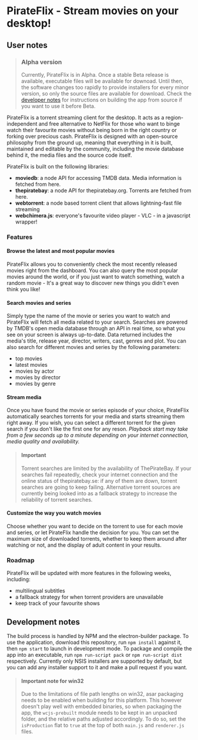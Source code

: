 # PirateFlix - Stream movies on your desktop!

## User notes

> ### Alpha version
> Currently, PirateFlix is in Alpha. Once a stable Beta release is available, executable files will be available for downoad. Until then, the software changes too rapidly to provide 
> installers for every minor version, so only the source files are available for download. Check the [developer notes](#development-notes) for instructions on building the app from source 
> if you want to use it before Beta.

PirateFlix is a torrent streaming client for the desktop. It acts as a region-independent and free alternative to NetFlix for those who want to binge watch their favourite movies without being born in the right country or forking over precious cash. PirateFlix is designed with an open-source philosophy from the ground up, meaning that everything in it is built, maintained and editable by the community, including the movie database behind it, the media files and the source code itself.

PirateFlix is built on the following libraries:
- **moviedb**: a node API for accessing TMDB data. Media information is fetched from here.
- **thepiratebay**: a node API for thepiratebay.org. Torrents are fetched from here.
- **webtorrent**: a node based torrent client that allows lightning-fast file streaming
- **webchimera.js**: everyone's favourite video player - VLC - in a javascript wrapper!

### Features

#### Browse the latest and most popular movies

PirateFlix allows you to conveniently check the most recently released movies right from the dashboard. You can also query the most popular movies around the world, or if you just want to watch something, watch a random movie - It's a great way to discover new things you didn't even think you like!

#### Search movies and series

Simply type the name of the movie or series you want to watch and PirateFlix will fetch all media related to your search. Searches are powered by TMDB's open media database through an API in real time, so what you see on your screen is always up-to-date. Data returned includes the media's title, release year, director, writers, cast, genres and plot. You can also search for different movies and series by the following parameters:

- top movies
- latest movies
- movies by actor
- movies by director
- movies by genre

#### Stream media

Once you have found the movie or series episode of your choice, PirateFlix automatically searches torrents for your media and starts streaming them right away. If you wish, you can select a different torrent for the given search if you don't like the first one for any reson. *Playback start may take from a few seconds up to a minute depending on your internet connection, media quality and availability.*

> #### Important
> Torrent searches are limited by the availability of ThePirateBay. If your searches fail repeatedly, check your internet connection and the online status of thepiratebay.se:
> if any of them are down, torrent searches are going to keep failing. Alternative torrent sources are currently being looked into as a fallback strategy to increase the reliability
> of torrent searches.

#### Customize the way you watch movies

Choose whether you want to decide on the torrent to use for each movie and series, or let PirateFlix handle the decision for you. You can set the maximum size of downloaded torrents, whether to keep them around after watching or not, and the display of adult content in your results.

### Roadmap

PirateFlix will be updated with more features in the following weeks, including:

- multilingual subtitles
- a fallback strategy for when torrent providers are unavailable
- keep track of your favourite shows

## Development notes

The build process is handled by NPM and the electron-builder package. To use the application, download this repository, run `npm install` against it, then `npm start` to launch in development mode. To package and compile the app into an executable, run `npm run-script pack` or `npm run-script dist` respectively. Currently only NSIS installers are supported by default, but you can add any installer support to it and make a pull request if you want.

> #### Important note for win32
> Due to the limitations of file path lengths on win32, asar packaging needs to be enabled when building for this platform. This however doesn't play well with embedded binaries, so when 
> packaging the app, the `wcjs-prebuilt` module needs to be kept in an unpacked folder, and the relative paths adjusted accordingly. To do so, set the `isProduction` flat to `true` at the 
> top of both `main.js` and `renderer.js` files.